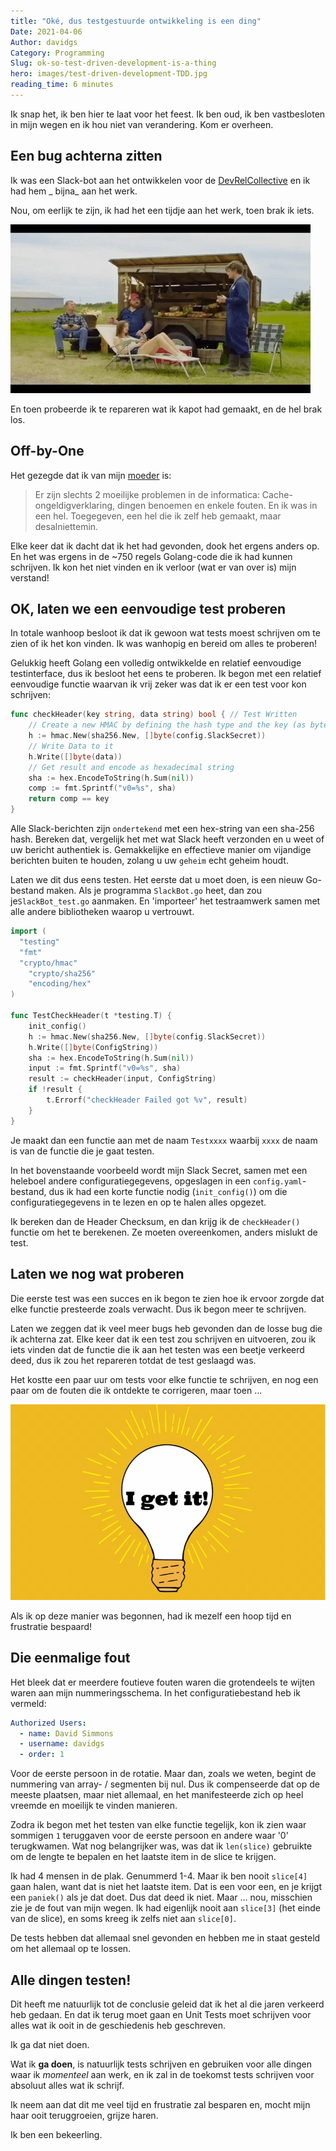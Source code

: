 ```yaml
---
title: "Oké, dus testgestuurde ontwikkeling is een ding"
Date: 2021-04-06
Author: davidgs
Category: Programming
Slug: ok-so-test-driven-development-is-a-thing
hero: images/test-driven-development-TDD.jpg
reading_time: 6 minutes
---
```


Ik snap het, ik ben hier te laat voor het feest. Ik ben oud, ik ben vastbesloten in mijn wegen en ik hou niet van verandering. Kom er overheen.

## Een bug achterna zitten
Ik was een Slack-bot aan het ontwikkelen voor de [DevRelCollective](https://deverelcollective.fun) en ik had hem _ bijna_ aan het werk.

Nou, om eerlijk te zijn, ik had het een tijdje aan het werk, toen brak ik iets.

![Letterkenny To Be Fair geanimeerde gif](images/fair.gif)

En toen probeerde ik te repareren wat ik kapot had gemaakt, en de hel brak los.

## Off-by-One
Het gezegde dat ik van mijn [moeder](https://www.researchgate.net/scientific-contributions/Margaret-L-Simmons-34878680) is:
> Er zijn slechts 2 moeilijke problemen in de informatica: Cache-ongeldigverklaring, dingen benoemen en enkele fouten.
En ik was in een hel. Toegegeven, een hel die ik zelf heb gemaakt, maar desalniettemin.

Elke keer dat ik dacht dat ik het had gevonden, dook het ergens anders op. En het was ergens in de ~750 regels Golang-code die ik had kunnen schrijven. Ik kon het niet vinden en ik verloor (wat er van over is) mijn verstand!

## OK, laten we een eenvoudige test proberen
In totale wanhoop besloot ik dat ik gewoon wat tests moest schrijven om te zien of ik het kon vinden. Ik was wanhopig en bereid om alles te proberen!

Gelukkig heeft Golang een volledig ontwikkelde en relatief eenvoudige testinterface, dus ik besloot het eens te proberen. Ik begon met een relatief eenvoudige functie waarvan ik vrij zeker was dat ik er een test voor kon schrijven:

```go
func checkHeader(key string, data string) bool { // Test Written
	// Create a new HMAC by defining the hash type and the key (as byte array)
	h := hmac.New(sha256.New, []byte(config.SlackSecret))
	// Write Data to it
	h.Write([]byte(data))
	// Get result and encode as hexadecimal string
	sha := hex.EncodeToString(h.Sum(nil))
	comp := fmt.Sprintf("v0=%s", sha)
	return comp == key
}
```
Alle Slack-berichten zijn `ondertekend` met een hex-string van een sha-256 hash. Bereken dat, vergelijk het met wat Slack heeft verzonden en u weet of uw bericht authentiek is. Gemakkelijke en effectieve manier om vijandige berichten buiten te houden, zolang u uw `geheim` echt geheim houdt.

Laten we dit dus eens testen. Het eerste dat u moet doen, is een nieuw Go-bestand maken. Als je programma `SlackBot.go` heet, dan zou je`SlackBot_test.go` aanmaken. En 'importeer' het testraamwerk samen met alle andere bibliotheken waarop u vertrouwt.

```go
import (
  "testing"
  "fmt"
  "crypto/hmac"
	"crypto/sha256"
	"encoding/hex"
)

func TestCheckHeader(t *testing.T) {
	init_config()
	h := hmac.New(sha256.New, []byte(config.SlackSecret))
	h.Write([]byte(ConfigString))
	sha := hex.EncodeToString(h.Sum(nil))
	input := fmt.Sprintf("v0=%s", sha)
	result := checkHeader(input, ConfigString)
	if !result {
		t.Errorf("checkHeader Failed got %v", result)
	}
}
```
Je maakt dan een functie aan met de naam `Testxxxx` waarbij `xxxx` de naam is van de functie die je gaat testen.

In het bovenstaande voorbeeld wordt mijn Slack Secret, samen met een heleboel andere configuratiegegevens, opgeslagen in een `config.yaml`-bestand, dus ik had een korte functie nodig (`init_config()`) om die configuratiegegevens in te lezen en op te halen alles opgezet.

Ik bereken dan de Header Checksum, en dan krijg ik de `checkHeader()` functie om het te berekenen. Ze moeten overeenkomen, anders mislukt de test.

## Laten we nog wat proberen
Die eerste test was een succes en ik begon te zien hoe ik ervoor zorgde dat elke functie presteerde zoals verwacht. Dus ik begon meer te schrijven.

Laten we zeggen dat ik veel meer bugs heb gevonden dan de losse bug die ik achterna zat. Elke keer dat ik een test zou schrijven en uitvoeren, zou ik iets vinden dat de functie die ik aan het testen was een beetje verkeerd deed, dus ik zou het repareren totdat de test geslaagd was.

Het kostte een paar uur om tests voor elke functie te schrijven, en nog een paar om de fouten die ik ontdekte te corrigeren, maar toen ...

![Een Aha-moment met een gloeilamp die uitgaat](images/Aha.jpg)

Als ik op deze manier was begonnen, had ik mezelf een hoop tijd en frustratie bespaard!

## Die eenmalige fout
Het bleek dat er meerdere foutieve fouten waren die grotendeels te wijten waren aan mijn nummeringsschema. In het configuratiebestand heb ik vermeld:

```yaml
Authorized Users:
  - name: David Simmons
  - username: davidgs
  - order: 1
```
Voor de eerste persoon in de rotatie. Maar dan, zoals we weten, begint de nummering van array- / segmenten bij nul. Dus ik compenseerde dat op de meeste plaatsen, maar niet allemaal, en het manifesteerde zich op heel vreemde en moeilijk te vinden manieren.

Zodra ik begon met het testen van elke functie tegelijk, kon ik zien waar sommigen `1` teruggaven voor de eerste persoon en andere waar '0' terugkwamen. Wat nog belangrijker was, was dat ik `len(slice)` gebruikte om de lengte te bepalen en het laatste item in de slice te krijgen.

Ik had 4 mensen in de plak. Genummerd 1-4. Maar ik ben nooit `slice[4]` gaan halen, want dat is niet het laatste item. Dat is een voor een, en je krijgt een `paniek()` als je dat doet. Dus dat deed ik niet. Maar ... nou, misschien zie je de fout van mijn wegen. Ik had eigenlijk nooit aan `slice[3]` (het einde van de slice), en soms kreeg ik zelfs niet aan `slice[0]`.

De tests hebben dat allemaal snel gevonden en hebben me in staat gesteld om het allemaal op te lossen.

## Alle dingen testen!
Dit heeft me natuurlijk tot de conclusie geleid dat ik het al die jaren verkeerd heb gedaan. En dat ik terug moet gaan en Unit Tests moet schrijven voor alles wat ik ooit in de geschiedenis heb geschreven.

Ik ga dat niet doen.

Wat ik **ga doen**, is natuurlijk tests schrijven en gebruiken voor alle dingen waar ik *momenteel* aan werk, en ik zal in de toekomst tests schrijven voor absoluut alles wat ik schrijf.

Ik neem aan dat dit me veel tijd en frustratie zal besparen en, mocht mijn haar ooit teruggroeien, grijze haren.

Ik ben een bekeerling.
